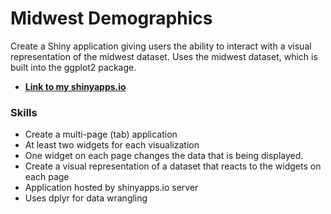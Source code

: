 # Midwest Demographics
Create a Shiny application giving users the ability to interact with a visual representation of the midwest dataset. Uses the midwest dataset, which is built into the ggplot2 package. 

- **[Link to my shinyapps.io](https://phung-phu.shinyapps.io/a8-midwest/)**

### Skills
- Create a multi-page (tab) application
- At least two widgets for each visualization
- One widget on each page changes the data that is being displayed.
- Create a visual representation of a dataset that reacts to the widgets on each page
- Application hosted by shinyapps.io server
- Uses dplyr for data wrangling
